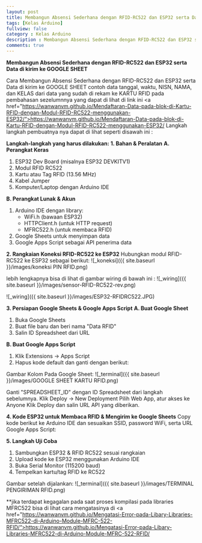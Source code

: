```yaml
---
layout: post
title: Membangun Absensi Sederhana dengan RFID-RC522 dan ESP32 serta Data di kirim ke GOOGLE SHEET
tags: [Kelas Arduino]
fullview: false
category : Kelas Arduino
description : Membangun Absensi Sederhana dengan RFID-RC522 dan ESP32 serta Data di kirim ke GOOGLE SHEET
comments: true
---
```

**Membangun Absensi Sederhana dengan RFID-RC522 dan ESP32 serta Data di kirim ke GOOGLE SHEET**

Cara Membangun Absensi Sederhana dengan RFID-RC522 dan ESP32 serta Data di kirim ke GOOGLE SHEET contoh data tanggal, waktu, NISN, NAMA, dan KELAS dari data yang sudah di rekam ke KARTU RFID pada pembahasan sezelumnnya yang dapat di lihat di link ini <a href="https://wanwanvm.github.io/Mendaftaran-Data-pada-blok-di-Kartu-RFID-dengan-Modul-RFID-RC522-menggunakan-ESP32/“>https://wanwanvm.github.io/Mendaftaran-Data-pada-blok-di-Kartu-RFID-dengan-Modul-RFID-RC522-menggunakan-ESP32/</a>
Langkah langkah pembuatnya  nya dapat di lihat seperti disawah ini :

**Langkah-langkah yang harus dilakukan:**
**1. Bahan & Peralatan**
**A. Perangkat Keras**
1. ESP32 Dev Board (misalnya ESP32 DEVKITV1)
2. Modul RFID RC522
3. Kartu atau Tag RFID (13.56 MHz)
4. Kabel Jumper
5. Komputer/Laptop dengan Arduino IDE

**B. Perangkat Lunak & Akun**
1. Arduino IDE dengan library:
    * WiFi.h (bawaan ESP32)
    * HTTPClient.h (untuk HTTP request)
    * MFRC522.h (untuk membaca RFID)
2. Google Sheets untuk menyimpan data
3. Google Apps Script sebagai API penerima data

**2. Rangkaian Koneksi RFID-RC522 ke ESP32**
Hubungkan modul RFID-RC522 ke ESP32 sebagai berikut:
![_koneksi]({{ site.baseurl }}/images/koneksi PIN RFID.png)

lebih lengkapnya bisa di lihat di gambar wiring di bawah ini :
![_wiring]({{ site.baseurl }}/images/sensor-RFID-RC522-rev.png)

![_wiring]({{ site.baseurl }}/images/ESP32-RFIDRC522.JPG)


**3. Persiapan Google Sheets & Google Apps Script**
**A. Buat Google Sheet**
1. Buka Google Sheets
2. Buat file baru dan beri nama "Data RFID"
3. Salin ID Spreadsheet dari URL

**B. Buat Google Apps Script**
1. Klik Extensions → Apps Script
2. Hapus kode default dan ganti dengan berikut:
<script src="https://gist.github.com/wanwanvm/1343b783e40745af2df71410a6fe7b7e.js"></script>

Gambar Kolom Pada Google Sheet:
![_terminal]({{ site.baseurl }}/images/GOOGLE SHEET KARTU RFID.png)

Ganti "SPREADSHEET_ID" dengan ID Spreadsheet dari langkah sebelumnya.
Klik Deploy → New Deployment
Pilih Web App, atur akses ke Anyone
Klik Deploy dan salin URL API yang diberikan.

**4. Kode ESP32 untuk Membaca RFID & Mengirim ke Google Sheets**
Copy kode berikut ke Arduino IDE dan sesuaikan SSID, password WiFi, serta URL Google Apps Script:

<script src="https://gist.github.com/wanwanvm/9ef1b96e84646828f71ef8962c531949.js"></script>

**5. Langkah Uji Coba**
1. Sambungkan ESP32 & RFID RC522 sesuai rangkaian
2. Upload kode ke ESP32 menggunakan Arduino IDE
3. Buka Serial Monitor (115200 baud)
4. Tempelkan kartu/tag RFID ke RC522


Gambar setelah dijalankan:
![_terminal]({{ site.baseurl }}/images/TERMINAL PENGIRIMAN RFID.png)

**jika terdapat kegagalan pada saat proses kompilasi pada libraries MFRC522 bisa di lihat cara mengatasinya di <a href="https://wanwanvm.github.io/Mengatasi-Error-pada-Libary-Libraries-MFRC522-di-Arduino-Module-MFRC-522-RFID/“>https://wanwanvm.github.io/Mengatasi-Error-pada-Libary-Libraries-MFRC522-di-Arduino-Module-MFRC-522-RFID/</a>

